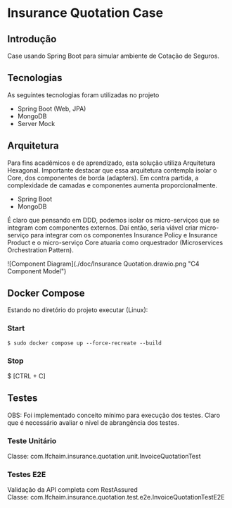 # Insurance Quotation Case

## Introdução
Case usando Spring Boot para simular ambiente de Cotação de Seguros.

## Tecnologias
As seguintes tecnologias foram utilizadas no projeto

- Spring Boot (Web, JPA)
- MongoDB
- Server Mock

## Arquitetura
Para fins acadêmicos e de aprendizado, esta solução utiliza Arquitetura Hexagonal. Importante destacar que essa arquitetura contempla isolar o Core, dos componentes de borda (adapters). Em contra partida, a complexidade de camadas e componentes aumenta proporcionalmente.

- Spring Boot
- MongoDB

É claro que pensando em DDD, podemos isolar os micro-serviços que se integram com componentes externos. Daí então, seria viável criar micro-serviço para integrar com os componentes Insurance Policy e Insurance Product e o micro-serviço Core atuaria como orquestrador (Microservices Orchestration Pattern).  

![Component Diagram](./doc/Insurance Quotation.drawio.png "C4 Component Model")

## Docker Compose
Estando no diretório do projeto executar (Linux):  
### Start
 
```linux Linux command
$ sudo docker compose up --force-recreate --build
```

### Stop
$ [CTRL + C]  

## Testes
OBS: Foi implementado conceito mínimo para execução dos testes. Claro que é necessário avaliar o nível de abrangência dos testes.  

### Teste Unitário
Classe: com.lfchaim.insurance.quotation.unit.InvoiceQuotationTest  

### Testes E2E
Validação da API completa com RestAssured  
Classe: com.lfchaim.insurance.quotation.test.e2e.InvoiceQuotationTestE2E  

